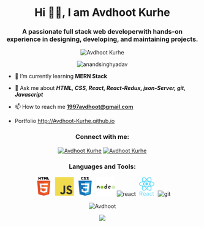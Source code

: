 <h1 align="center">Hi 🙋‍♂️, I am Avdhoot Kurhe</h1>
<h3 align="center">A passionate full stack web developerwith hands-on experience in designing, developing, and maintaining projects.</h3>

<p align="Center"><img src="https://www.aalpha.net/wp-content/uploads/2020/12/full-stack-development.gif" alt="Avdhoot Kurhe"/></p>
<p align="center"> <img src="https://komarev.com/ghpvc/?username=Avdhoot-Kurhe&label=Profile%20views&color=0e75b6&style=flat" alt="anandsinghyadav" /> </p>

- 🌱 I’m currently learning **MERN Stack**

- 💬 Ask me about ***HTML, CSS, React, React-Redux, json-Server, git, Javascript***
- 📫 How to reach me **1997avdhoot@gmail.com**
- Portfolio http://Avdhoot-Kurhe.github.io


<h3 align="center">Connect with me:</h3>
<p align="center">
<a href="https://www.linkedin.com/in/avdhoot-kurhe-2669571a0/" target="blank"><img align="center" src="https://logolook.net/wp-content/uploads/2021/06/Linkedin-Logo-2003.png" alt="Avdhoot Kurhe" height="50" width="70" /></a>
  <a href="https://mobile.twitter.com/ErKurhe" target="blank"><img align="center" src="https://www.nme.com/wp-content/uploads/2017/03/twitter-300x191.png" alt="Avdhoot Kurhe" height="60" width="80" /></a>
</p>

<h3 align="center">Languages and Tools:</h3>
<p align="center">
  <img src="https://raw.githubusercontent.com/devicons/devicon/master/icons/html5/html5-original-wordmark.svg" alt="html5" width="50" height="50"/>
  <img src="https://raw.githubusercontent.com/devicons/devicon/master/icons/javascript/javascript-original.svg" alt="javascript" width="50" height="50"/>
  <img src="https://raw.githubusercontent.com/devicons/devicon/master/icons/css3/css3-original-wordmark.svg" alt="css3" width="50" height="50"/>
  <img src="https://raw.githubusercontent.com/devicons/devicon/master/icons/nodejs/nodejs-original-wordmark.svg" alt="nodejs" width="50" height="50"/>
  <img src="https://webimages.mongodb.com/_com_assets/cms/kuyjf3vea2hg34taa-horizontal_default_slate_blue.svg?auto=format%252Ccompress" alt="react" width="50" height="50"/> 
  <img src="https://raw.githubusercontent.com/devicons/devicon/master/icons/react/react-original-wordmark.svg" alt="react" width="50" height="50"/> 
  <img src="https://www.vectorlogo.zone/logos/git-scm/git-scm-icon.svg" alt="git" width="50" height="50"/> 
</p>

<p align="center"><img align="center" src="https://github-readme-stats.vercel.app/api/top-langs?username=Avdhoot-Kurhe&layout=compact" alt="Avdhoot" /></p>

<p align="center">
  <img height="180em" src="https://github-readme-stats-eight-theta.vercel.app/api?username=Avdhoot-Kurhe&show_icons=true&theme=radial&include_all_commits=true&count_private=true" /> </p>
  

